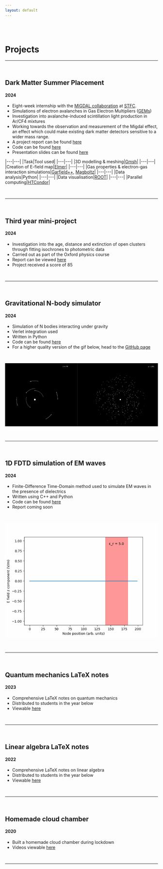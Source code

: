 ```yaml
---
layout: default
---
```

<br>
<br>

# Projects

---

<br>

## Dark Matter Summer Placement
#### 2024

- Eight-week internship with the [MIGDAL collaboration](https://migdal.pp.rl.ac.uk/) at [STFC](https://www.ukri.org/councils/stfc/).
- Simulations of electron avalanches in Gas Electron Multipliers ([GEMs](https://gdd.web.cern.ch/gem))
- Investigation into avalanche-induced scintillation light production in Ar/CF4 mixtures
- Working towards the observation and measurement of the Migdal effect, an effect which could make existing dark matter detectors sensitive to a wider mass range.
- A project report can be found [here](/assets/MIGDAL_Report_final.pdf)
- Code can be found [here](https://github.com/tomszwarcer/gemsim)
- Presentation slides can be found [here](/assets/seminar_slides.pdf)

|---|---|
|Task|Tool used|
|---|---|
|3D modelling & meshing|[Gmsh](https://gmsh.info/)|
|---|---|
|Creation of E-field map|[Elmer](https://www.elmerfem.org/)|
|---|---|
|Gas properties & electron-gas interaction simulations|[Garfield++](https://gitlab.cern.ch/garfield/garfieldpp), [Magboltz](https://magboltz.web.cern.ch/magboltz/)|
|---|---|
|Data analysis|Python|
|---|---|
|Data visualisation|[ROOT](https://root.cern.ch/)|
|---|---|
|Parallel computing|[HTCondor](https://htcondor.org/)|

<br>

---

<br>

## Third year mini-project
#### 2024

- Investigation into the age, distance and extinction of open clusters through fitting isochrones to photometric data
- Carried out as part of the Oxford physics course
- Report can be viewed [here](/assets/Mini_Project_Report_T_Szwarcer.pdf)
- Project received a score of 85

<br>

---

<br>

## Gravitational N-body simulator
#### 2024

- Simulation of N bodies interacting under gravity
- Verlet integration used
- Written in Python
- Code can be found [here](https://github.com/tomszwarcer/nbody)
- For a higher quality version of the gif below, head to the [GitHub page](https://github.com/tomszwarcer/nbody)
<br>

![N-body example](/assets/nbody.gif)


<br>

---

<br>

## 1D FDTD simulation of EM waves
#### 2024

- Finite-Difference Time-Domain method used to simulate EM waves in the presence of dielectrics
- Written using C++ and Python
- Code can be found [here](https://github.com/tomszwarcer/fdtd-1d)
- Report coming soon

<br>

![Example plot](/assets/e_example.gif)

<br>

---

<br>

## Quantum mechanics LaTeX notes
#### 2023

- Comprehensive LaTeX notes on quantum mechanics
- Distributed to students in the year below
- Viewable [here](/assets/A3_ASAP_ver1.pdf)

<br>

---

<br>

## Linear algebra LaTeX notes
#### 2022

- Comprehensive LaTeX notes on linear algebra
- Distributed to students in the year below
- Viewable [here](/assets/Physics_First_Year_Linear_Algebra%20(1).pdf)

<br>

---

<br>

## Homemade cloud chamber
#### 2020

- Built a homemade cloud chamber during lockdown
- Videos viewable [here](https://www.bit.ly/cloudchambervideos)

<br>

---


